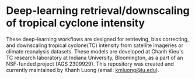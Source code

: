 # Deep-learning retrieval/downscaling of tropical cyclone intensity
These deep-learning workflows are designed for retrieving, bias correcting, and downscaling tropical cyclone(TC) intensity from satellite imageries or climate reanalysis datasets. These models are developed at Chanh Kieu's TC research laboratory at Indiana University, Bloomington, as a part of an NSF-funded project (AGS 2309929). This repository was created and currently maintained by Khanh Luong (email: kmluong@iu.edu).  
